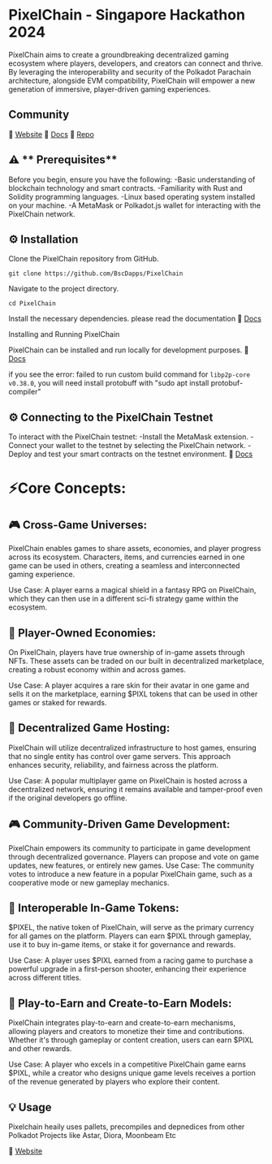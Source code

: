 # PixelChain - Singapore Hackathon 2024

PixelChain aims to create a groundbreaking decentralized gaming ecosystem where players, developers, and creators can connect and thrive. By leveraging the interoperability and security of the Polkadot Parachain architecture, alongside EVM compatibility, PixelChain will empower a new generation of immersive, player-driven gaming experiences.

## Community 

📖 [Website](https://www.pixelschain.com)
📖 [Docs](https://docs.pixelschain.xyz)
📖 [Repo](https://github.com/bscdapps/PixelChain)



## ⚠️ ** Prerequisites**

Before you begin, ensure you have the following:
-Basic understanding of blockchain technology and smart contracts.
-Familiarity with Rust and Solidity programming languages.
-Linux based operating system installed on your machine.
-A MetaMask or Polkadot.js wallet for interacting with the PixelChain network.

## ⚙️ Installation 

Clone the PixelChain repository from GitHub.

```git clone https://github.com/BscDapps/PixelChain```

Navigate to the project directory.

```cd PixelChain```

Install the necessary dependencies.
please read the documentation 📖 [Docs](https://docs.pixelschain.xyz)

Installing and Running PixelChain

PixelChain can be installed and run locally for development purposes. 📖 [Docs](https://docs.pixelschain.xyz)

if you see the error: failed to run custom build command for `libp2p-core v0.38.0`, you will need install protobuff with "sudo apt  install protobuf-compiler" 

## ⚙️ Connecting to the PixelChain Testnet

To interact with the PixelChain testnet:
-Install the MetaMask extension.
-Connect your wallet to the testnet by selecting the PixelChain network.
-Deploy and test your smart contracts on the testnet environment.
📖 [Docs](https://docs.pixelschain.xyz/)


# ⚡️Core Concepts:

## 🎮 Cross-Game Universes:

PixelChain enables games to share assets, economies, and player progress across its ecosystem. Characters, items, and currencies earned in one game can be used in others, creating a seamless and interconnected gaming experience.

Use Case: A player earns a magical shield in a fantasy RPG on PixelChain, which they can then use in a different sci-fi strategy game within the ecosystem.

## 👯 Player-Owned Economies:

On PixelChain, players have true ownership of in-game assets through NFTs. These assets can be traded on our built in decentralized marketplace, creating a robust economy within and across games.

Use Case: A player acquires a rare skin for their avatar in one game and sells it on the marketplace, earning $PIXL tokens that can be used in other games or staked for rewards.

## 🎯 Decentralized Game Hosting:

PixelChain will utilize decentralized infrastructure to host games, ensuring that no single entity has control over game servers. This approach enhances security, reliability, and fairness across the platform.

Use Case: A popular multiplayer game on PixelChain is hosted across a decentralized network, ensuring it remains available and tamper-proof even if the original developers go offline.

## 🎮 Community-Driven Game Development:

PixelChain empowers its community to participate in game development through decentralized governance. Players can propose and vote on game updates, new features, or entirely new games.
Use Case: The community votes to introduce a new feature in a popular PixelChain game, such as a cooperative mode or new gameplay mechanics.

## 🎯 Interoperable In-Game Tokens:

$PIXEL, the native token of PixelChain, will serve as the primary currency for all games on the platform. Players can earn $PIXL through gameplay, use it to buy in-game items, or stake it for governance and rewards.

Use Case: A player uses $PIXL earned from a racing game to purchase a powerful upgrade in a first-person shooter, enhancing their experience across different titles.

## 💸 Play-to-Earn and Create-to-Earn Models:

PixelChain integrates play-to-earn and create-to-earn mechanisms, allowing players and creators to monetize their time and contributions. Whether it's through gameplay or content creation, users can earn $PIXL and other rewards.

Use Case: A player who excels in a competitive PixelChain game earns $PIXL, while a creator who designs unique game levels receives a portion of the revenue generated by players who explore their content.

## 💡 Usage

Pixelchain heaily uses pallets, precompiles and depnedices from other Polkadot Projects like Astar, Diora, Moonbeam Etc

📖 [Website](https://www.pixelschain.com)
